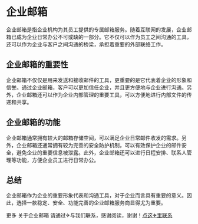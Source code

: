 # 企业邮箱

企业邮箱是指企业机构为其员工提供的专属邮箱服务。随着互联网的发展，企业邮箱已成为企业日常办公不可或缺的一部分。它不仅可以作为员工之间沟通的工具，还可以作为企业与客户之间沟通的桥梁，承担着重要的外部联络工作。

## 企业邮箱的重要性

企业邮箱不仅仅是用来发送和接收邮件的工具，更重要的是它代表着企业的形象和信誉。通过企业邮箱，客户可以更加信任企业，并且更方便地与企业进行沟通。另外，企业邮箱还可以作为企业内部管理的重要工具，可以方便地进行内部文件的传递和共享。

## 企业邮箱的功能

企业邮箱通常拥有较大的邮箱存储空间，可以满足企业日常邮件收发的需求。另外，企业邮箱还通常拥有较为完善的安全防护机制，可以有效保护企业的邮件安全，避免企业的重要信息被泄露。此外，企业邮箱还可以进行日程安排、联系人管理等功能，方便企业员工进行日常办公。

## 总结

企业邮箱作为企业的重要形象代表和沟通工具，对于企业而言具有重要的意义。因此，选择一款稳定、安全、功能完善的企业邮箱服务商显得尤为重要。

更多 关于企业邮箱 请通过✈与我们联系，感谢阅读，谢谢！[点这✈里联系](https://ww.k02.cc)